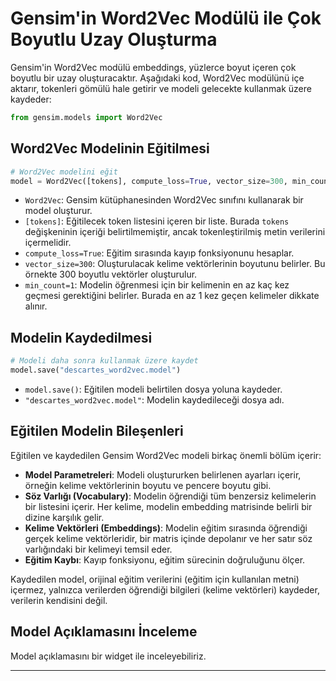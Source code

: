 # Gensim'in Word2Vec Modülü ile Çok Boyutlu Uzay Oluşturma

Gensim'in Word2Vec modülü embeddings, yüzlerce boyut içeren çok boyutlu bir uzay oluşturacaktır. Aşağıdaki kod, Word2Vec modülünü içe aktarır, tokenleri gömülü hale getirir ve modeli gelecekte kullanmak üzere kaydeder:

```python
from gensim.models import Word2Vec
```

## Word2Vec Modelinin Eğitilmesi

```python
# Word2Vec modelini eğit
model = Word2Vec([tokens], compute_loss=True, vector_size=300, min_count=1)
```

*   `Word2Vec`: Gensim kütüphanesinden Word2Vec sınıfını kullanarak bir model oluşturur.
*   `[tokens]`: Eğitilecek token listesini içeren bir liste. Burada `tokens` değişkeninin içeriği belirtilmemiştir, ancak tokenleştirilmiş metin verilerini içermelidir.
*   `compute_loss=True`: Eğitim sırasında kayıp fonksiyonunu hesaplar.
*   `vector_size=300`: Oluşturulacak kelime vektörlerinin boyutunu belirler. Bu örnekte 300 boyutlu vektörler oluşturulur.
*   `min_count=1`: Modelin öğrenmesi için bir kelimenin en az kaç kez geçmesi gerektiğini belirler. Burada en az 1 kez geçen kelimeler dikkate alınır.

## Modelin Kaydedilmesi

```python
# Modeli daha sonra kullanmak üzere kaydet
model.save("descartes_word2vec.model")
```

*   `model.save()`: Eğitilen modeli belirtilen dosya yoluna kaydeder.
*   `"descartes_word2vec.model"`: Modelin kaydedileceği dosya adı.

## Eğitilen Modelin Bileşenleri

Eğitilen ve kaydedilen Gensim Word2Vec modeli birkaç önemli bölüm içerir:

*   **Model Parametreleri**: Modeli oluştururken belirlenen ayarları içerir, örneğin kelime vektörlerinin boyutu ve pencere boyutu gibi.
*   **Söz Varlığı (Vocabulary)**: Modelin öğrendiği tüm benzersiz kelimelerin bir listesini içerir. Her kelime, modelin embedding matrisinde belirli bir dizine karşılık gelir.
*   **Kelime Vektörleri (Embeddings)**: Modelin eğitim sırasında öğrendiği gerçek kelime vektörleridir, bir matris içinde depolanır ve her satır söz varlığındaki bir kelimeyi temsil eder.
*   **Eğitim Kaybı**: Kayıp fonksiyonu, eğitim sürecinin doğruluğunu ölçer.

Kaydedilen model, orijinal eğitim verilerini (eğitim için kullanılan metni) içermez, yalnızca verilerden öğrendiği bilgileri (kelime vektörleri) kaydeder, verilerin kendisini değil.

## Model Açıklamasını İnceleme

Model açıklamasını bir widget ile inceleyebiliriz.

---

